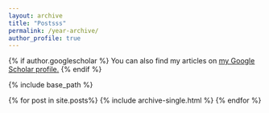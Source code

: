 ```yaml
---
layout: archive
title: "Postsss"
permalink: /year-archive/
author_profile: true
---
```


{% if author.googlescholar %}
  You can also find my articles on <u><a href="{{author.googlescholar}}">my Google Scholar profile</a>.</u>
{% endif %}

{% include base_path %}

{% for post in site.posts%}
  {% include archive-single.html %}
{% endfor %}
